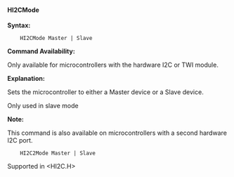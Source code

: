 <div class="section">

<div class="titlepage">

<div>

<div>

#### <span id="_hi2cmode"></span>HI2CMode

</div>

</div>

</div>

<span class="strong">**Syntax:**</span>

``` screen
    HI2CMode Master | Slave
```

<span class="strong">**Command Availability:**</span>

Only available for microcontrollers with the hardware I2C or TWI module.

<span class="strong">**Explanation:**</span>

Sets the microcontroller to either a Master device or a Slave device.

Only used in slave mode

<span class="strong">**Note:**</span>

This command is also available on microcontrollers with a second
hardware I2C port.

``` screen
    HI2C2Mode Master | Slave
```

Supported in &lt;HI2C.H&gt;

</div>
